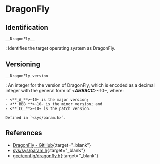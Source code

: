 # DragonFly

## Identification

`__DragonFly__`

:   Identifies the target operating system as DragonFly.

## Versioning

<!-- FIXME versions before 2.0 -->

`__DragonFly_version`

:   An integer for the version of DragonFly, which is encoded as a decimal integer with the general form of <**_ABBBCC_**>~10~, where:

    - <**_A_**>~10~ is the major version;
    - <**_BBB_**>~10~ is the minor version; and
    - <**_CC_**>~10~ is the patch version.

    Defined in `<sys/param.h>`.

## References

- [DragonFly - GitHub](https://github.com/DragonFlyBSD/DragonFlyBSD){:target="_blank"}
- [sys/sys/param.h](https://github.com/DragonFlyBSD/DragonFlyBSD/blob/master/sys/sys/param.h#L257){:target="_blank"}
- [gcc/config/dragonfly.h](https://github.com/gcc-mirror/gcc/blob/master/gcc/config/dragonfly.h#L31){:target="_blank"}
